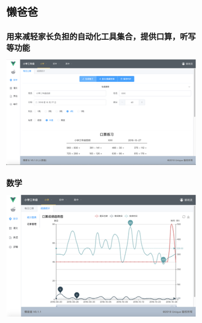 # 懒爸爸

## 用来减轻家长负担的自动化工具集合，提供口算，听写等功能
![image](https://github.com/guobinnew/buddha2/blob/master/screenshots/mainui.png)

## 数学
![image](https://github.com/guobinnew/buddha2/blob/master/screenshots/mathstat.png)
